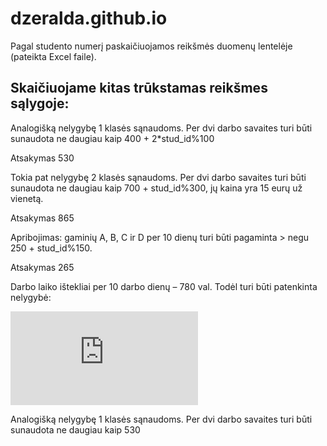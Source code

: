 # dzeralda.github.io
Pagal studento numerį paskaičiuojamos reikšmės duomenų lentelėje (pateikta Excel faile).

## Skaičiuojame kitas trūkstamas reikšmes sąlygoje:

Analogišką nelygybę 1 klasės sąnaudoms. Per dvi darbo savaites turi būti sunaudota ne daugiau kaip
400 + 2*stud_id%100 

Atsakymas 530

Tokia pat nelygybę 2 klasės sąnaudoms. Per dvi darbo savaites turi būti sunaudota ne daugiau kaip
700 + stud_id%300, jų kaina yra 15 eurų už vienetą.

Atsakymas 865

Apribojimas: gaminių A, B, C ir D per 10 dienų turi būti pagaminta > negu 250 + stud_id%150.

Atsakymas 265

Darbo laiko ištekliai per 10 darbo dienų – 780 val. Todėl turi būti patenkinta nelygybė:

![1_nel](http://latex.codecogs.com/gif.latex?6x_%7B1%7D&plus;4x_%7B2%7D&plus;2x_%7B3%7D&plus;5x_%7B4%7D%5Cleq%20780)

Analogišką nelygybę 1 klasės sąnaudoms. Per dvi darbo savaites turi būti sunaudota ne daugiau kaip 530


